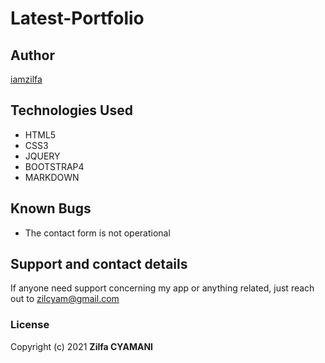 # Latest-Portfolio


## Author
[iamzilfa](https://github.com/iamzilfa)


## Technologies Used
* HTML5
* CSS3
* JQUERY
* BOOTSTRAP4
* MARKDOWN

## Known Bugs

* The contact form is not operational


## Support and contact details
If anyone need support concerning my app or anything related, just reach out to zilcyam@gmail.com
 
<!-- [Here is the Link](  https://zilfanyungwe.herokuapp.com/ "The Beauty Of Nyungwe Forest") -->

### License

Copyright (c) 2021 **Zilfa CYAMANI**
